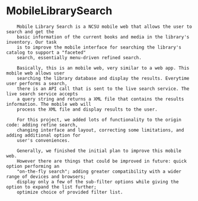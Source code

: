MobileLibrarySearch
==========================

        Mobile Library Search is a NCSU mobile web that allows the user to search and get the 
		basic information of the current books and media in the library's inventory. Our task 
		is to improve the mobile interface for searching the library's catalog to support a "faceted" 
		search, essentially menu-driven refined search. 
		
        Basically, this is an mobile web, very similar to a web app. This mobile web allows user 
		searching the library database and display the results. Everytime user performs a search, 
		there is an API call that is sent to the live search service. The live search service accepts
		a query string and returns a XML file that contains the results information. The mobile web will
		process the XML file and display results to the user.
		
        For this project, we added lots of functionality to the origin code: adding refine search, 
		changing interface and layout, correcting some limitations, and adding additional option for
		user's conveniences.
		
        Generally, we finished the initial plan to improve this mobile web.
        However there are things that could be improved in future: quick option performing an 
		"on-the-fly search"; adding greater compatibility with a wider range of devices and browsers; 
		display only a few of the sub-filter options while giving the option to expand the list further; 
		optimize choice of provided filter list.